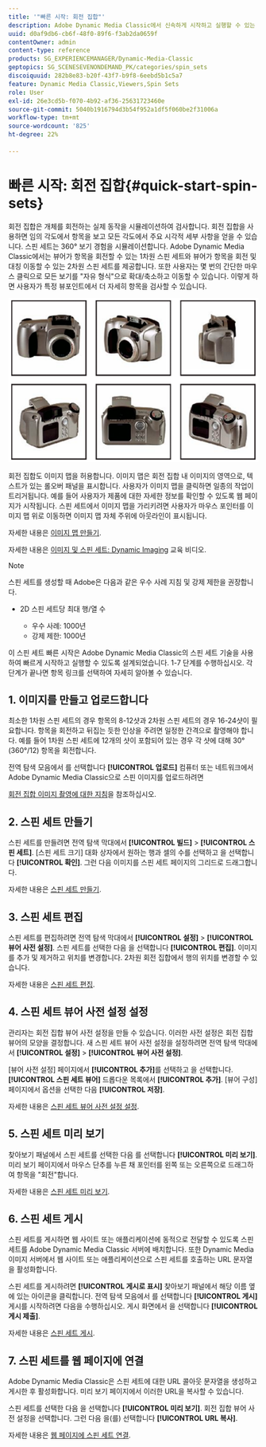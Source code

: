 ```yaml
---
title: '"빠른 시작: 회전 집합"'
description: Adobe Dynamic Media Classic에서 신속하게 시작하고 실행할 수 있는 스핀 세트 소개 및 빠른 시작 을 참조하십시오.
uuid: d0af9db6-cb6f-48f0-89f6-f3ab2da0659f
contentOwner: admin
content-type: reference
products: SG_EXPERIENCEMANAGER/Dynamic-Media-Classic
geptopics: SG_SCENESEVENONDEMAND_PK/categories/spin_sets
discoiquuid: 282b8e83-b20f-43f7-b9f8-6eebd5b1c5a7
feature: Dynamic Media Classic,Viewers,Spin Sets
role: User
exl-id: 26e3cd5b-f070-4b92-af36-25631723460e
source-git-commit: 5040b1916794d3b54f952a1df5f060be2f31006a
workflow-type: tm+mt
source-wordcount: '825'
ht-degree: 22%

---
```


# 빠른 시작: 회전 집합{#quick-start-spin-sets}

회전 집합은 개체를 회전하는 실제 동작을 시뮬레이션하여 검사합니다. 회전 집합을 사용하면 임의 각도에서 항목을 보고 모든 각도에서 주요 시각적 세부 사항을 얻을 수 있습니다. 스핀 세트는 360° 보기 경험을 시뮬레이션합니다. Adobe Dynamic Media Classic에서는 뷰어가 항목을 회전할 수 있는 1차원 스핀 세트와 뷰어가 항목을 회전 및 대칭 이동할 수 있는 2차원 스핀 세트를 제공합니다. 또한 사용자는 몇 번의 간단한 마우스 클릭으로 모든 보기를 &quot;자유 형식&quot;으로 확대/축소하고 이동할 수 있습니다. 이렇게 하면 사용자가 특정 뷰포인트에서 더 자세히 항목을 검사할 수 있습니다.

![회전 집합의 이미지](/help/assets/spin_set.png)

회전 집합도 이미지 맵을 허용합니다. 이미지 맵은 회전 집합 내 이미지의 영역으로, 텍스트가 있는 롤오버 패널을 표시합니다. 사용자가 이미지 맵을 클릭하면 일종의 작업이 트리거됩니다. 예를 들어 사용자가 제품에 대한 자세한 정보를 확인할 수 있도록 웹 페이지가 시작됩니다. 스핀 세트에서 이미지 맵을 가리키려면 사용자가 마우스 포인터를 이미지 맵 위로 이동하면 이미지 맵 자체 주위에 아웃라인이 표시됩니다.

자세한 내용은 [이미지 맵 만들기](creating-image-maps.md).

자세한 내용은 [이미지 및 스핀 세트: Dynamic Imaging](https://s7d5.scene7.com/s7viewers/html5/VideoViewer.html?videoserverurl=https://s7d5.scene7.com/is/content/&amp;emailurl=https://s7d5.scene7.com/s7/emailFriend&amp;serverUrl=https://s7d5.scene7.com/is/image/&amp;config=Scene7SharedAssets/Universal_HTML5_Video&amp;contenturl=https://s7d5.scene7.com/skins/&amp;asset=S7tutorials/556_Image%20&amp;%20Spin%20Sets_converted%20renamed_Dynamic%20Imaging-AVS) 교육 비디오.

>[!NOTE]
>
>스핀 세트를 생성할 때 Adobe은 다음과 같은 우수 사례 지침 및 강제 제한을 권장합니다.
>
>* 2D 스핀 세트당 최대 행/열 수
   > 
   >   * 우수 사례: 1000년
   >   * 강제 제한: 1000년


이 스핀 세트 빠른 시작은 Adobe Dynamic Media Classic의 스핀 세트 기술을 사용하여 빠르게 시작하고 실행할 수 있도록 설계되었습니다. 1-7 단계를 수행하십시오. 각 단계가 끝나면 항목 링크를 선택하여 자세히 알아볼 수 있습니다.

## 1. 이미지를 만들고 업로드합니다

최소한 1차원 스핀 세트의 경우 항목의 8-12샷과 2차원 스핀 세트의 경우 16-24샷이 필요합니다. 항목을 회전하고 뒤집는 듯한 인상을 주려면 일정한 간격으로 촬영해야 합니다. 예를 들어 1차원 스핀 세트에 12개의 샷이 포함되어 있는 경우 각 샷에 대해 30°(360°/12) 항목을 회전합니다.

전역 탐색 모음에서 를 선택합니다 **[!UICONTROL 업로드]** 컴퓨터 또는 네트워크에서 Adobe Dynamic Media Classic으로 스핀 이미지를 업로드하려면

[회전 집합 이미지 촬영에 대한 지침](creating-spin-set.md#guidelines-for-shooting-spin-set-images)을 참조하십시오.

## 2. 스핀 세트 만들기

스핀 세트를 만들려면 전역 탐색 막대에서 **[!UICONTROL 빌드]** > **[!UICONTROL 스핀 세트]**. [스핀 세트 크기] 대화 상자에서 원하는 행과 셀의 수를 선택하고 을 선택합니다 **[!UICONTROL 확인]**. 그런 다음 이미지를 스핀 세트 페이지의 그리드로 드래그합니다.

자세한 내용은 [스핀 세트 만들기](creating-spin-set.md#creating-a-spin-set).

## 3. 스핀 세트 편집

스핀 세트를 편집하려면 전역 탐색 막대에서 **[!UICONTROL 설정]** > **[!UICONTROL 뷰어 사전 설정]**. 스핀 세트를 선택한 다음 을 선택합니다 **[!UICONTROL 편집]**. 이미지를 추가 및 제거하고 위치를 변경합니다. 2차원 회전 집합에서 행의 위치를 변경할 수 있습니다.

자세한 내용은 [스핀 세트 편집](creating-spin-set.md#editing-a-spin-set).

## 4. 스핀 세트 뷰어 사전 설정 설정

관리자는 회전 집합 뷰어 사전 설정을 만들 수 있습니다. 이러한 사전 설정은 회전 집합 뷰어의 모양을 결정합니다. 새 스핀 세트 뷰어 사전 설정을 설정하려면 전역 탐색 막대에서 **[!UICONTROL 설정]** > **[!UICONTROL 뷰어 사전 설정]**.

[뷰어 사전 설정] 페이지에서 **[!UICONTROL 추가]**&#x200B;를 선택하고 을 선택합니다. **[!UICONTROL 스핀 세트 뷰어]** 드롭다운 목록에서 **[!UICONTROL 추가]**. [뷰어 구성] 페이지에서 옵션을 선택한 다음 **[!UICONTROL 저장]**.

자세한 내용은 [스핀 세트 뷰어 사전 설정 설정](setting-spin-set-viewer-presets.md#setting-up-spin-set-viewer-presets).

## 5. 스핀 세트 미리 보기

찾아보기 패널에서 스핀 세트를 선택한 다음 를 선택합니다 **[!UICONTROL 미리 보기]**. 미리 보기 페이지에서 마우스 단추를 누른 채 포인터를 왼쪽 또는 오른쪽으로 드래그하여 항목을 &quot;회전&quot;합니다.

자세한 내용은 [스핀 세트 미리 보기](previewing-spin-set.md#previewing-a-spin-set).

## 6. 스핀 세트 게시

스핀 세트를 게시하면 웹 사이트 또는 애플리케이션에 동적으로 전달할 수 있도록 스핀 세트를 Adobe Dynamic Media Classic 서버에 배치합니다. 또한 Dynamic Media 이미지 서버에서 웹 사이트 또는 애플리케이션으로 스핀 세트를 호출하는 URL 문자열을 활성화합니다.

스핀 세트를 게시하려면 **[!UICONTROL 게시로 표시]** 찾아보기 패널에서 해당 이름 옆에 있는 아이콘을 클릭합니다. 전역 탐색 모음에서 를 선택합니다 **[!UICONTROL 게시]** 게시를 시작하려면 다음을 수행하십시오. 게시 화면에서 을 선택합니다 **[!UICONTROL 게시 제출]**.

자세한 내용은 [스핀 세트 게시](publishing-spin-set.md#publishing-a-spin-set).

## 7. 스핀 세트를 웹 페이지에 연결

Adobe Dynamic Media Classic은 스핀 세트에 대한 URL 콜아웃 문자열을 생성하고 게시한 후 활성화합니다. 미리 보기 페이지에서 이러한 URL을 복사할 수 있습니다.

스핀 세트를 선택한 다음 을 선택합니다 **[!UICONTROL 미리 보기]**. 회전 집합 뷰어 사전 설정을 선택합니다. 그런 다음 을(를) 선택합니다 **[!UICONTROL URL 복사]**.

자세한 내용은 [웹 페이지에 스핀 세트 연결](linking-spin-set-web-page.md#linking-a-spin-set-to-a-web-page).
